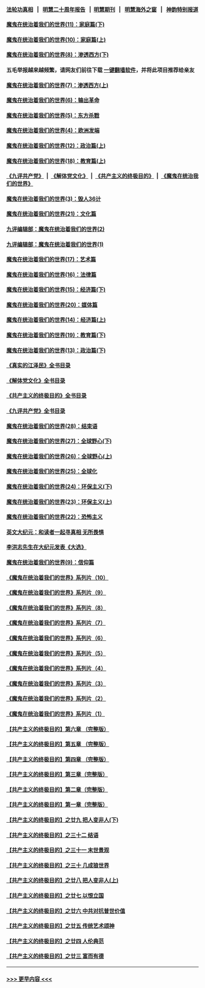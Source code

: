 #### [法轮功真相](https://github.com/gfw-breaker/truth/blob/master/README.md?t=0) &nbsp;&nbsp;|&nbsp;&nbsp; [明慧二十周年报告](https://github.com/gfw-breaker/mh-reports/blob/master/README.md?t=0) &nbsp;&nbsp;|&nbsp;&nbsp;[明慧期刊](https://github.com/gfw-breaker/mh-qikan) &nbsp;&nbsp;|&nbsp;&nbsp; [明慧海外之窗](https://github.com/gfw-breaker/mh-news/blob/master/README.md?t=0) &nbsp;&nbsp;|&nbsp;&nbsp; [神韵特别报道](https://github.com/gfw-breaker/mh-news/blob/master/shenyun.md?t=0)
#### [魔鬼在统治着我们的世界(11)：家庭篇(下)](../pages/nsc422/n10440961.md?t=11280302) 
#### [魔鬼在统治着我们的世界(10)：家庭篇(上)](../pages/nsc422/n10435448.md?t=11280302) 
#### [魔鬼在统治着我们的世界(8)：渗透西方(下)](../pages/nsc422/n10429603.md?t=11280302) 
#### 五毛举报越来越频繁，请网友们前往下载 [一键翻墙软件](https://github.com/gfw-breaker/ssr-accounts)，并将此项目推荐给亲友
#### [魔鬼在统治着我们的世界(7)：渗透西方(上)](../pages/nsc422/n10426013.md?t=11280302) 
#### [魔鬼在统治着我们的世界(6)：输出革命](../pages/nsc422/n10421536.md?t=11280302) 
#### [魔鬼在统治着我们的世界(5)：东方杀戮](../pages/nsc422/n10417707.md?t=11280302) 
#### [魔鬼在统治着我们的世界(4)：欧洲发端](../pages/nsc422/n10414890.md?t=11280302) 
#### [魔鬼在统治着我们的世界(12)：政治篇(上)](../pages/nsc422/n10444576.md?t=11280302) 
#### [魔鬼在统治着我们的世界(18)：教育篇(上)](../pages/nsc422/n10526970.md?t=11280302) 
#### [《九评共产党》](https://github.com/begood0513/9ping.md/blob/master/README.md) &nbsp;|&nbsp; [《解体党文化》](../../../../jtdwh.md/blob/master/README.md)  &nbsp;|&nbsp; [《共产主义的终极目的》](../../../../gczydzjmd.md/blob/master/README.md) &nbsp;|&nbsp; [《魔鬼在统治我们的世界》](../../../../mgztzwmdsj.md/blob/master/README.md) 
#### [魔鬼在统治着我们的世界(3)：毁人36计](../pages/nsc422/n10411583.md?t=11280302) 
#### [魔鬼在统治着我们的世界(21)：文化篇](../pages/nsc422/n10597706.md?t=11280302) 
#### [九评编辑部：魔鬼在统治着我们的世界(2)](../pages/nsc422/n10410036.md?t=11280302) 
#### [九评编辑部：魔鬼在统治着我们的世界(1)](../pages/nsc422/n10406825.md?t=11280302) 
#### [魔鬼在统治着我们的世界(17)：艺术篇](../pages/nsc422/n10499093.md?t=11280302) 
#### [魔鬼在统治着我们的世界(16)：法律篇](../pages/nsc422/n10485969.md?t=11280302) 
#### [魔鬼在统治着我们的世界(15)：经济篇(下)](../pages/nsc422/n10469975.md?t=11280302) 
#### [魔鬼在统治着我们的世界(20)：媒体篇](../pages/nsc422/n10586579.md?t=11280302) 
#### [魔鬼在统治着我们的世界(14)：经济篇(上)](../pages/nsc422/n10457370.md?t=11280302) 
#### [魔鬼在统治着我们的世界(19)：教育篇(下)](../pages/nsc422/n10564808.md?t=11280302) 
#### [魔鬼在统治着我们的世界(13)：政治篇(下)](../pages/nsc422/n10448270.md?t=11280302) 
#### [《真实的江泽民》全书目录](../pages/nsc422/n13721399.md?t=11280302) 
#### [《解体党文化》全书目录](../pages/nsc422/n13721157.md?t=11280302) 
#### [《共产主义的终极目的》全书目录](../pages/nsc422/n13721048.md?t=11280302) 
#### [《九评共产党》全书目录](../pages/nsc422/n13708085.md?t=11280302) 
#### [魔鬼在统治着我们的世界(28)：结束语](../pages/nsc422/n10936246.md?t=11280302) 
#### [魔鬼在统治着我们的世界(27)：全球野心(下)](../pages/nsc422/n10928319.md?t=11280302) 
#### [魔鬼在统治着我们的世界(26)：全球野心(上)](../pages/nsc422/n10900318.md?t=11280302) 
#### [魔鬼在统治着我们的世界(25)：全球化](../pages/nsc422/n10788205.md?t=11280302) 
#### [魔鬼在统治着我们的世界(24)：环保主义(下)](../pages/nsc422/n10695307.md?t=11280302) 
#### [魔鬼在统治着我们的世界(23)：环保主义(上)](../pages/nsc422/n10688613.md?t=11280302) 
#### [魔鬼在统治着我们的世界(22)：恐怖主义](../pages/nsc422/n10614727.md?t=11280302) 
#### [英文大纪元：和读者一起寻真相 无所畏惧](../pages/nsc422/n12542027.md?t=11280302) 
#### [李洪志先生在大纪元发表《大选》](../pages/nsc422/n12534746.md?t=11280302) 
#### [魔鬼在统治着我们的世界(9)：信仰篇](../pages/nsc422/n10432159.md?t=11280302) 
#### [《魔鬼在统治着我们的世界》系列片（10）](../pages/nsc422/n12292670.md?t=11280302) 
#### [《魔鬼在统治着我们的世界》系列片（9）](../pages/nsc422/n12290859.md?t=11280302) 
#### [《魔鬼在统治着我们的世界》系列片（8）](../pages/nsc422/n12287445.md?t=11280302) 
#### [《魔鬼在统治着我们的世界》系列片（7）](../pages/nsc422/n12283425.md?t=11280302) 
#### [《魔鬼在统治着我们的世界》系列片（6）](../pages/nsc422/n12282314.md?t=11280302) 
#### [《魔鬼在统治着我们的世界》系列片（5）](../pages/nsc422/n12281419.md?t=11280302) 
#### [《魔鬼在统治着我们的世界》系列片（4）](../pages/nsc422/n12274024.md?t=11280302) 
#### [《魔鬼在统治着我们的世界》系列片（3）](../pages/nsc422/n12271322.md?t=11280302) 
#### [《魔鬼在统治着我们的世界》系列片（2）](../pages/nsc422/n12269049.md?t=11280302) 
#### [《魔鬼在统治着我们的世界》系列片（1）](../pages/nsc422/n12267575.md?t=11280302) 
#### [【共产主义的终极目的】第六章 （完整版）](../pages/nsc422/n11428913.md?t=11280302) 
#### [【共产主义的终极目的】第五章 （完整版）](../pages/nsc422/n11428912.md?t=11280302) 
#### [【共产主义的终极目的】第四章 （完整版）](../pages/nsc422/n11428907.md?t=11280302) 
#### [【共产主义的终极目的】第三章（完整版）](../pages/nsc422/n11428848.md?t=11280302) 
#### [【共产主义的终极目的】第二章（完整版）](../pages/nsc422/n11428831.md?t=11280302) 
#### [【共产主义的终极目的】第一章（完整版）](../pages/nsc422/n11417651.md?t=11280302) 
#### [【共产主义的终极目的】之廿九 把人变非人(下)](../pages/nsc422/n11344140.md?t=11280302) 
#### [【共产主义的终极目的】之三十二 结语](../pages/nsc422/n11360535.md?t=11280302) 
#### [【共产主义的终极目的】之三十一 末世景观](../pages/nsc422/n11351129.md?t=11280302) 
#### [【共产主义的终极目的】之三十 几成狼世界](../pages/nsc422/n11348280.md?t=11280302) 
#### [【共产主义的终极目的】之廿八 把人变非人(上)](../pages/nsc422/n11340492.md?t=11280302) 
#### [【共产主义的终极目的】之廿七 以恨立国](../pages/nsc422/n11336944.md?t=11280302) 
#### [【共产主义的终极目的】之廿六 中共对抗普世价值](../pages/nsc422/n11324785.md?t=11280302) 
#### [【共产主义的终极目的】之廿五 传统艺术颂神](../pages/nsc422/n11296396.md?t=11280302) 
#### [【共产主义的终极目的】之廿四 人伦典范](../pages/nsc422/n11296397.md?t=11280302) 
#### [【共产主义的终极目的】之廿三 富而有德](../pages/nsc422/n11283598.md?t=11280302) 

----
#### [ >>> 更早内容 <<< ](../indexes/nsc422-earlier.md)
